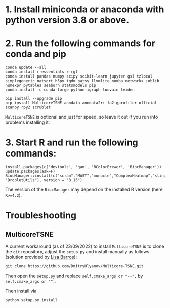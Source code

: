 # 1. Install miniconda or anaconda with python version 3.8 or above.

# 2. Run the following commands for conda and pip

    conda update --all
    conda install r-essentials r-rgl
    conda install pandas numpy scipy scikit-learn jupyter gsl tzlocal simplegeneric natsort h5py tqdm patsy llvmlite numba networkx joblib numexpr pytables seaborn statsmodels pip
    conda install -c conda-forge python-igraph louvain leiden
    
    pip install --upgrade pip
    pip install MulticoreTSNE anndata anndata2ri fa2 gprofiler-official scanpy rpy2 scrublet

`MulticoreTSNE` is optional and just for speed, so leave it out if you run into problems installing it.


# 3. Start R and run the following commands:

    install.packages(c('devtools', 'gam', 'RColorBrewer', 'BiocManager'))
    update.packages(ask=F)
    BiocManager::install(c("scran","MAST","monocle","ComplexHeatmap","slingshot", "DropletUtils"), version = "3.15")

The version of the `BiocManager` may depend on the installed R version (here `R>=4.2`).  

# Troubleshooting

## MulticoreTSNE
A current workaround (as of 23/09/2022) to install `MulticoreTSNE` is to clone the `git` repository, adjust the `setup.py` and install manually as follows (solution provided by [Lisa Barros](https://github.com/lisa-sousa)):

```
git clone https://github.com/DmitryUlyanov/Multicore-TSNE.git
```
Then open the `setup.py` and replace `self.cmake_args or "--",` by `self.cmake_args or "",`. 

Then install via
```
python setup.py install
```
